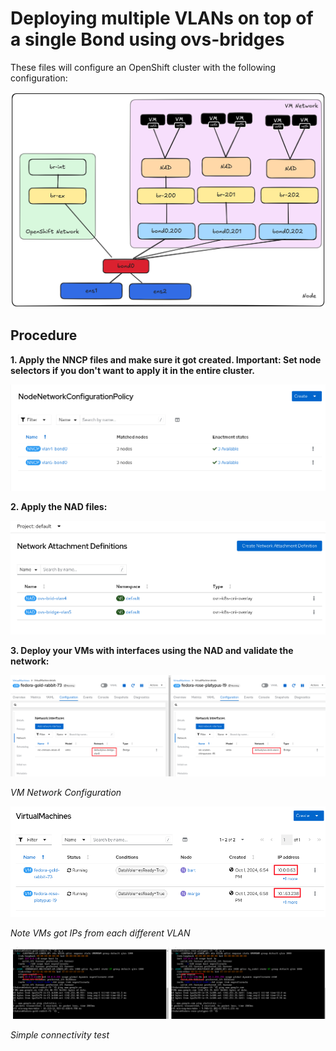 # Deploying multiple VLANs on top of a single Bond using ovs-bridges

These files will configure an OpenShift cluster with the following configuration:

<div style="text-align: center;">
  <img src="imgs/vm-network.png" alt="VM Network" width="1000">
</div>

## Procedure

**1. Apply the NNCP files and make sure it got created. Important: Set node selectors if you don't want to apply it in the entire cluster.**

![NNCP working](imgs/nncp.png)

**2. Apply the NAD files:**

![NAP](imgs/nad.png)

**3. Deploy your VMs with interfaces using the NAD and validate the network:**

![VMs Net Conf](imgs/vms1.png)

*VM Network Configuration*

![VMs IPs](imgs/vms2.png)

*Note VMs got IPs from each different VLAN*

![VMs Net Test](imgs/vms3.png)

*Simple connectivity test*

